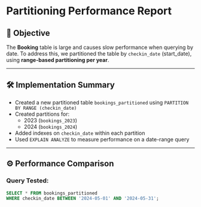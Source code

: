 # Partitioning Performance Report

## 📌 Objective

The **Booking** table is large and causes slow performance when querying by date. To address this, we partitioned the table by `checkin_date` (start_date), using **range-based partitioning per year**.

---

## 🛠️ Implementation Summary

- Created a new partitioned table `bookings_partitioned` using `PARTITION BY RANGE (checkin_date)`
- Created partitions for:
  - 2023 (`bookings_2023`)
  - 2024 (`bookings_2024`)
- Added indexes on `checkin_date` within each partition
- Used `EXPLAIN ANALYZE` to measure performance on a date-range query

---

## ⚙️ Performance Comparison

### Query Tested:

```sql
SELECT * FROM bookings_partitioned
WHERE checkin_date BETWEEN '2024-05-01' AND '2024-05-31';
